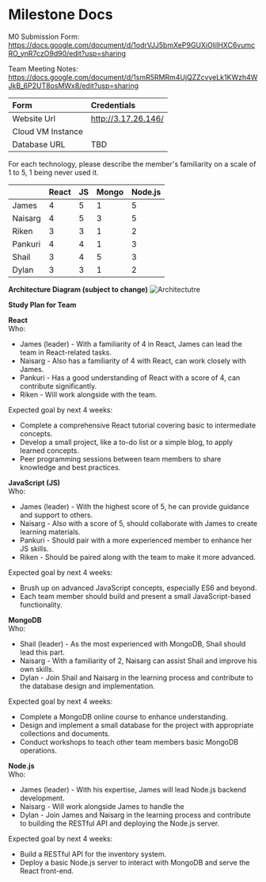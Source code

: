 # Milestone Docs

M0 Submission Form: https://docs.google.com/document/d/1odrVJJ5bmXeP9GUXiOljIHXC6vumcRO_ynR7czO9d90/edit?usp=sharing

Team Meeting Notes: https://docs.google.com/document/d/1smR5RMRm4UjQZZcvyeLk1KWzh4WJkB_6P2UT8osMWx8/edit?usp=sharing

| Form | Credentials |
|:-|:-|
| Website Url | http://3.17.26.146/ |
| Cloud VM Instance |  |
| Database URL | TBD |

For each technology, please describe the member's familiarity on a scale of 1 to 5, 1 being never used it.

|  | React | JS | Mongo | Node.js |
|:-|:-|:-|:-|:-|
| James | 4 | 5 | 1 | 5 |
| Naisarg | 4 | 5 | 3 | 5 |
| Riken | 3 | 3 | 1 | 2 |
| Pankuri | 4 | 4 | 1 | 3 |
| Shail | 3 | 4 | 5 | 3 |
| Dylan | 3 | 3 | 1 | 2 |

**Architecture Diagram (subject to change)**
![Architectutre](https://github.com/TheDylz/Jmaes-macacaca/assets/158248337/8cfa4f5d-bb59-4a91-a4ac-32d557d95ab7)


**Study Plan for Team**  

**React**  
Who:  
* James (leader) - With a familiarity of 4 in React, James can lead the team in React-related tasks.  
* Naisarg - Also has a familiarity of 4 with React, can work closely with James.  
* Pankuri - Has a good understanding of React with a score of 4, can contribute significantly.  
* Riken - Will work alongside with the team.  

Expected goal by next 4 weeks:  
* Complete a comprehensive React tutorial covering basic to intermediate concepts.  
* Develop a small project, like a to-do list or a simple blog, to apply learned concepts.  
* Peer programming sessions between team members to share knowledge and best practices.  

**JavaScript (JS)**  
Who:  
* James (leader) - With the highest score of 5, he can provide guidance and support to others.  
* Naisarg - Also with a score of 5, should collaborate with James to create learning materials.  
* Pankuri - Should pair with a more experienced member to enhance her JS skills.  
* Riken - Should be paired along with the team to make it more advanced.  

Expected goal by next 4 weeks:  
* Brush up on advanced JavaScript concepts, especially ES6 and beyond.  
* Each team member should build and present a small JavaScript-based functionality.  

**MongoDB**  
Who:  
* Shail (leader) - As the most experienced with MongoDB, Shail should lead this part.  
* Naisarg - With a familiarity of 2, Naisarg can assist Shail and improve his own skills.  
* Dylan - Join Shail and Naisarg in the learning process and contribute to the database design and implementation.  

Expected goal by next 4 weeks:  
* Complete a MongoDB online course to enhance understanding.  
* Design and implement a small database for the project with appropriate collections and documents.  
* Conduct workshops to teach other team members basic MongoDB operations.  

**Node.js**  
Who:  
* James (leader) - With his expertise, James will lead Node.js backend development.  
* Naisarg - Will work alongside James to handle the  
* Dylan - Join James and Naisarg in the learning process and contribute to building the RESTful API and deploying the Node.js server.  

Expected goal by next 4 weeks:  
* Build a RESTful API for the inventory system.  
* Deploy a basic Node.js server to interact with MongoDB and serve the React front-end.
